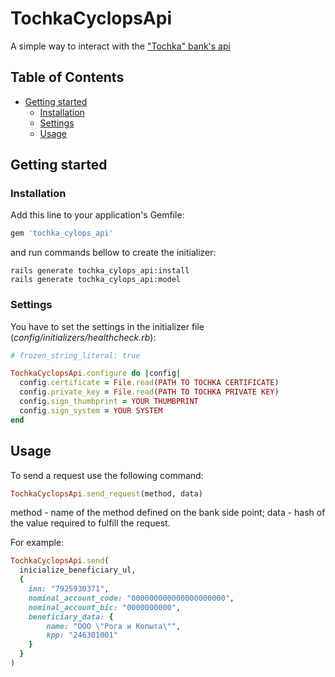 # TochkaCyclopsApi

A simple way to interact with the ["Tochka" bank's api][api_source_page]

## Table of Contents

- [Getting started](#getting-started)
  - [Installation](#installation)
  - [Settings](#settings)
  - [Usage](#usage)

## Getting started

### Installation

Add this line to your application's Gemfile:

```ruby
gem 'tochka_cylops_api'
```

and run commands bellow to create the initializer:

```
rails generate tochka_cylops_api:install
rails generate tochka_cylops_api:model
```

### Settings

You have to set the settings in the initializer file (_config/initializers/healthcheck.rb_):

```ruby
# frozen_string_literal: true

TochkaCyclopsApi.configure do |config|
  config.certificate = File.read(PATH TO TOCHKA CERTIFICATE)
  config.private_key = File.read(PATH TO TOCHKA PRIVATE KEY)
  config.sign_thumbprint = YOUR THUMBPRINT
  config.sign_system = YOUR SYSTEM
end
```

## Usage

To send a request use the following command:
```ruby
TochkaCyclopsApi.send_request(method, data)
```
method - name of the method defined on the bank side point;
data - hash of the value required to fulfill the request.

For example:
```ruby
TochkaCyclopsApi.send(
  inicialize_beneficiary_ul,
  {
    inn: "7925930371",
    nominal_account_code: "000000000000000000000",
    nominal_account_bic: "0000000000",
    beneficiary_data: {
        name: "ООО \"Рога и Копыта\"",
        kpp: "246301001"
    }
  }
)
```

[api_source_page]: https://api.tochka.com/static/v1/tender-docs/cyclops/main/index.html